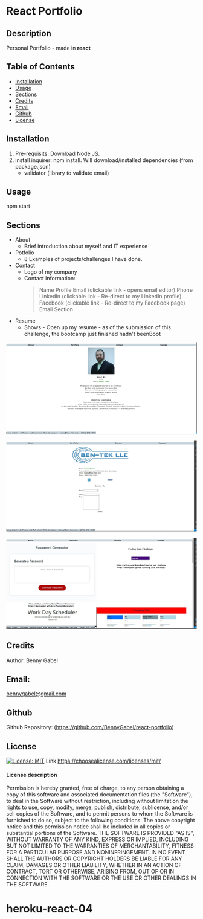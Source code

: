 # React Portfolio

## Description
Personal Portfolio - made in **react**
  
  
## Table of Contents
- [Installation](#installation)
- [Usage](#usage)
- [Sections](#Sections)
- [Credits](#credits)
- [Email](#email)
- [Github](#github)
- [License](#license)


## Installation
1. Pre-requisits: Download Node JS. 
2. install inquirer: npm install. Will download/installed dependencies (from package.json)
   * validator  (library to validate email)


## Usage
npm start


## Sections
* About
  - Brief introduction about myself and IT experiense
* Potfolio
  - 8 Examples of projects/challenges I have done.
* Contact
  - Logo of my company
  - Contact information:
    > Name
    > Profile
    > Email (clickable link - opens email editor)
    > Phone
    > LinkedIn (clickable link - Re-direct to my LinkedIn profile)
    > Facebook (clickable link - Re-direct to my Facebook page)
    > Email Section
* Resume
  - Shows - Open up my resume - as of the submission of this challenge, the bootcamp just finished hadn't beenBoot

![](./public/AboutMe.jpg?raw=true)


![](./public/Contact.jpg?raw=true)


![](./public/Portfolio.jpg?raw=true)


## Credits
Author: Benny Gabel


## Email: 
bennygabel@gmail.com


## Github
Github Repository:  (https://github.com/BennyGabel/react-portfolio)


## License  
[![License: MIT](https://img.shields.io/badge/License-MIT-yellow.svg)](https://opensource.org/licenses/MIT)
Link https://choosealicense.com/licenses/mit/


#### License description
Permission is hereby granted, free of charge, to any person obtaining a copy of this software and associated documentation files (the "Software"), to deal in the Software without restriction, including without limitation the rights to use, copy, modify, merge, publish, distribute, sublicense, and/or sell copies of the Software, and to permit persons to whom the Software is furnished to do so, subject to the following conditions: The above copyright notice and this permission notice shall be included in all copies or substantial portions of the Software. THE SOFTWARE IS PROVIDED "AS IS", WITHOUT WARRANTY OF ANY KIND, EXPRESS OR IMPLIED, INCLUDING BUT NOT LIMITED TO THE WARRANTIES OF MERCHANTABILITY, FITNESS FOR A PARTICULAR PURPOSE AND NONINFRINGEMENT. IN NO EVENT SHALL THE AUTHORS OR COPYRIGHT HOLDERS BE LIABLE FOR ANY CLAIM, DAMAGES OR OTHER LIABILITY, WHETHER IN AN ACTION OF CONTRACT, TORT OR OTHERWISE, ARISING FROM, OUT OF OR IN CONNECTION WITH THE SOFTWARE OR THE USE OR OTHER DEALINGS IN THE SOFTWARE.

# heroku-react-04
